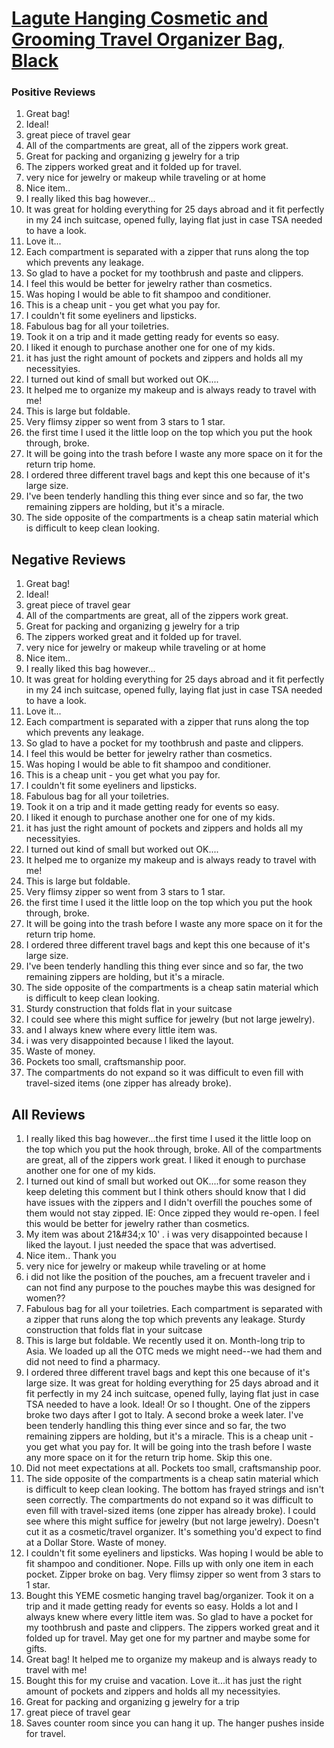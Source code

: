 # [Lagute Hanging Cosmetic and Grooming Travel Organizer Bag, Black](https://products.checkmycream.com/products/Lagute-Hanging-Cosmetic-and-Grooming-Travel-Organizer-Bag-Black.html)

### Positive Reviews

<ol>
      <li>Great bag!</li>
      <li>Ideal!</li>
      <li>great piece of travel gear</li>
      <li>All of the compartments are great, all of the zippers work great.  </li>
      <li>Great for packing and organizing g jewelry for a trip</li>
      <li>The zippers worked great and it folded up for travel.</li>
      <li>very nice for jewelry or makeup while traveling or at home</li>
      <li>Nice item..</li>
      <li>I really liked this bag however...</li>
      <li>It was great for holding everything for 25 days abroad and it fit perfectly in my 24 inch suitcase, opened fully, laying flat just in case TSA needed to have a look.</li>
      <li>Love it...</li>
      <li>Each compartment is separated with a zipper that runs along the top which prevents any leakage.  </li>
      <li>So glad to have a pocket for my toothbrush and paste and clippers.</li>
      <li>I feel this would be better for jewelry rather than cosmetics.</li>
      <li>Was hoping I would be able to fit shampoo and conditioner.</li>
      <li>This is a cheap unit - you get what you pay for.  </li>
      <li>I couldn&#x27;t fit some eyeliners and lipsticks.</li>
      <li>Fabulous bag for all your toiletries.  </li>
      <li>Took it on a trip and it made getting ready for events so easy.</li>
      <li>I liked it enough to purchase another one for one of my kids.</li>
      <li>it has just the right amount of pockets and zippers and holds all my necessityies.</li>
      <li>I turned out kind of small but worked out OK....</li>
      <li>It helped me to organize my makeup and is always ready to travel with me!</li>
      <li>This is large but foldable.  </li>
      <li>Very flimsy zipper so went from 3 stars to 1 star.</li>
      <li>the first time I used it the little loop on the top which you put the hook through, broke.  </li>
      <li>It will be going into the trash before I waste any more space on it for the return trip home.  </li>
      <li>I ordered three different travel bags and kept this one because of it&#x27;s large size.  </li>
      <li>I&#x27;ve been tenderly handling this thing ever since and so far, the two remaining zippers are holding, but it&#x27;s  a miracle.  </li>
      <li>The side opposite of the compartments is a cheap satin material which is difficult to keep clean looking.</li>
</ol>


<h2>Negative Reviews</h2>
<ol>
<li> Great bag!</li>
<li> Ideal!</li>
<li> great piece of travel gear</li>
<li> All of the compartments are great, all of the zippers work great.  </li>
<li> Great for packing and organizing g jewelry for a trip</li>
<li> The zippers worked great and it folded up for travel.</li>
<li> very nice for jewelry or makeup while traveling or at home</li>
<li> Nice item..</li>
<li> I really liked this bag however...</li>
<li> It was great for holding everything for 25 days abroad and it fit perfectly in my 24 inch suitcase, opened fully, laying flat just in case TSA needed to have a look.</li>
<li> Love it...</li>
<li> Each compartment is separated with a zipper that runs along the top which prevents any leakage.  </li>
<li> So glad to have a pocket for my toothbrush and paste and clippers.</li>
<li> I feel this would be better for jewelry rather than cosmetics.</li>
<li> Was hoping I would be able to fit shampoo and conditioner.</li>
<li> This is a cheap unit - you get what you pay for.  </li>
<li> I couldn&#x27;t fit some eyeliners and lipsticks.</li>
<li> Fabulous bag for all your toiletries.  </li>
<li> Took it on a trip and it made getting ready for events so easy.</li>
<li> I liked it enough to purchase another one for one of my kids.</li>
<li> it has just the right amount of pockets and zippers and holds all my necessityies.</li>
<li> I turned out kind of small but worked out OK....</li>
<li> It helped me to organize my makeup and is always ready to travel with me!</li>
<li> This is large but foldable.  </li>
<li> Very flimsy zipper so went from 3 stars to 1 star.</li>
<li> the first time I used it the little loop on the top which you put the hook through, broke.  </li>
<li> It will be going into the trash before I waste any more space on it for the return trip home.  </li>
<li> I ordered three different travel bags and kept this one because of it&#x27;s large size.  </li>
<li> I&#x27;ve been tenderly handling this thing ever since and so far, the two remaining zippers are holding, but it&#x27;s  a miracle.  </li>
<li> The side opposite of the compartments is a cheap satin material which is difficult to keep clean looking.</li>
<li> Sturdy construction that folds flat in your suitcase</li>
<li> I could see where this might suffice for jewelry (but not large jewelry).</li>
<li> and I always knew where every little item was.</li>
<li> i was very disappointed because  l liked the layout.</li>
<li> Waste of money.</li>
<li> Pockets too small, craftsmanship poor.</li>
<li> The compartments do not expand so it was difficult to even fill with travel-sized items (one zipper has already broke).</li>
</ol>

<h2>All Reviews</h2>

<ol>
    <li> I really liked this bag however...the first time I used it the little loop on the top which you put the hook through, broke.  All of the compartments are great, all of the zippers work great.  I liked it enough to purchase another one for one of my kids.</li>
    <li> I turned out kind of small but worked out OK....for some reason they keep deleting this comment but I think others should know that I did have issues with the zippers and I didn&#x27;t overfill the pouches some of them would not stay zipped. IE: Once zipped they would re-open.  I feel this would be better for jewelry rather than cosmetics.</li>
    <li> My item was about 21&amp;#34;x 10&#x27; .  i was very disappointed because  l liked the layout. I just needed the space that was advertised.</li>
    <li> Nice item.. Thank you</li>
    <li> very nice for jewelry or makeup while traveling or at home</li>
    <li> i did not like the position of the pouches, am a frecuent traveler and i can not find any purpose to the pouches maybe this was designed for women??</li>
    <li> Fabulous bag for all your toiletries.  Each compartment is separated with a zipper that runs along the top which prevents any leakage.  Sturdy construction that folds flat in your suitcase</li>
    <li> This is large but foldable.  We recently used it on. Month-long trip to Asia. We loaded up all the OTC meds we might need--we had them and did not need to find a pharmacy.</li>
    <li> I ordered three different travel bags and kept this one because of it&#x27;s large size.  It was great for holding everything for 25 days abroad and it fit perfectly in my 24 inch suitcase, opened fully, laying flat just in case TSA needed to have a look. Ideal! Or so I thought.  One of the zippers broke two days after I got to Italy.  A second broke a week later.  I&#x27;ve been tenderly handling this thing ever since and so far, the two remaining zippers are holding, but it&#x27;s  a miracle.  This is a cheap unit - you get what you pay for.  It will be going into the trash before I waste any more space on it for the return trip home.  Skip this one.</li>
    <li> Did not meet expectations at all.  Pockets too small, craftsmanship poor.</li>
    <li> The side opposite of the compartments is a cheap satin material which is difficult to keep clean looking. The bottom has frayed strings and isn&#x27;t seen correctly. The compartments do not expand so it was difficult to even fill with travel-sized items (one zipper has already broke). I could see where this might suffice for jewelry (but not large jewelry). Doesn&#x27;t cut it as a cosmetic/travel organizer. It&#x27;s something you&#x27;d expect to find at a Dollar Store. Waste of money.</li>
    <li> I couldn&#x27;t fit some eyeliners and lipsticks. Was hoping I would be able to fit shampoo and conditioner. Nope. Fills up with only one item in each pocket. Zipper broke on bag. Very flimsy zipper so went from 3 stars to 1 star.</li>
    <li> Bought this YEME cosmetic hanging travel bag/organizer. Took it on a trip and it made getting ready for events so easy. Holds a lot and I always knew where every little item was. So glad to have a pocket for my toothbrush and paste and clippers. The zippers worked great and it folded up for travel. May get one for my partner and maybe some for gifts.</li>
    <li> Great bag! It helped me to organize my makeup and is always ready to travel with me!</li>
    <li> Bought this for my cruise and vacation.  Love it...it has just the right amount of pockets and zippers and holds all my necessityies.</li>
    <li> Great for packing and organizing g jewelry for a trip</li>
    <li> great piece of travel gear</li>
    <li> Saves counter room since you can hang it up.  The hanger pushes inside for travel.</li>
</ol>




